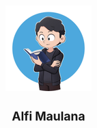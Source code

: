 <p align="center">
  <img src="./threeal.png" width="200"/>
</p>
<h1 align="center">Alfi Maulana</h1>
